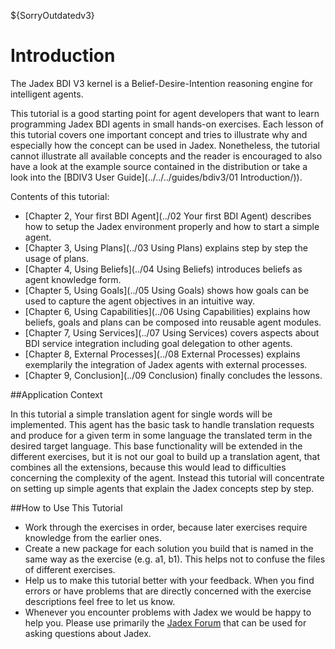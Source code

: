 ${SorryOutdatedv3}

# Introduction
The Jadex BDI V3 kernel is a Belief-Desire-Intention reasoning engine for intelligent agents. 

This tutorial is a good starting point for agent developers that want to learn programming Jadex BDI agents in small hands-on exercises. 
Each lesson of this tutorial covers one important concept and tries to illustrate why and especially how the concept can be used in Jadex. 
Nonetheless, the tutorial cannot illustrate all available concepts and the reader is encouraged to also have a look at the example source contained in the distribution or take a look into the [BDIV3 User Guide](../../../guides/bdiv3/01 Introduction/)).

Contents of this tutorial:

-   [Chapter 2, Your first BDI Agent](../02 Your first BDI Agent)  describes how to setup the Jadex environment properly and how to start a simple agent.
-   [Chapter 3, Using Plans](../03 Using Plans)  explains step by step the usage of plans.
-   [Chapter 4, Using Beliefs](../04 Using Beliefs)  introduces beliefs as agent knowledge form.
-   [Chapter 5, Using Goals](../05 Using Goals)  shows how goals can be used to capture the agent objectives in an intuitive way.
-   [Chapter 6, Using Capabilities](../06 Using Capabilities)  explains how beliefs, goals and plans can be composed into reusable agent modules.
-   [Chapter 7, Using Services](../07 Using Services)  covers aspects about BDI service integration including goal delegation to other agents.
-   [Chapter 8, External Processes](../08 External Processes)  explains exemplarily the integration of Jadex agents with external processes.
-   [Chapter 9, Conclusion](../09 Conclusion)  finally concludes the lessons.

##Application Context

In this tutorial a simple translation agent for single words will be implemented. This agent has the basic task to handle translation requests and produce for a given term in some language the translated term in the desired target language. This base functionality will be extended in the different exercises, but it is not our goal to build up a translation agent, that combines all the extensions, because this would lead to difficulties concerning the complexity of the agent. Instead this tutorial will concentrate on setting up simple agents that explain the Jadex concepts step by step.

##How to Use This Tutorial

-   Work through the exercises in order, because later exercises require knowledge from the earlier ones.
-   Create a new package for each solution you build that is named in the same way as the exercise (e.g. a1, b1). This helps not to confuse the files of different exercises.
-   Help us to make this tutorial better with your feedback. When you find errors or have problems that are directly concerned with the exercise descriptions feel free to let us know.
-   Whenever you encounter problems with Jadex we would be happy to help you. Please use primarily the [Jadex Forum](${URLJadexForum}) that can be used for asking questions about Jadex.